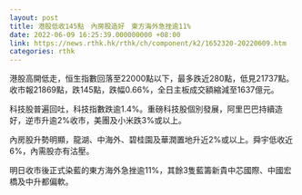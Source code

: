 ```yaml
---
layout: post
title: 港股低收145點　內房股造好　東方海外急挫逾11%
date: 2022-06-09 16:25:39.000000000 +08:00
link: https://news.rthk.hk/rthk/ch/component/k2/1652320-20220609.htm
categories: rthk
---
```


港股高開低走，恒生指數回落至22000點以下，最多跌近280點，低見21737點。收市報21869點，跌145點，跌幅0.66%，全日主板成交額縮減至1637億元。

科技股普遍回吐，科技指數跌逾1.4%。重磅科技股個別發展，阿里巴巴持續造好，逆市升逾2%收市，美團及小米跌3%或以上。

內房股升勢明顯，龍湖、中海外、碧桂園及華潤置地升近2%或以上。舜宇低收近6%，內需股亦有沽壓。

明日收市後正式染藍的東方海外急挫逾11%，其餘3隻藍籌新貴中芯國際、中國宏橋及中升都偏軟。
